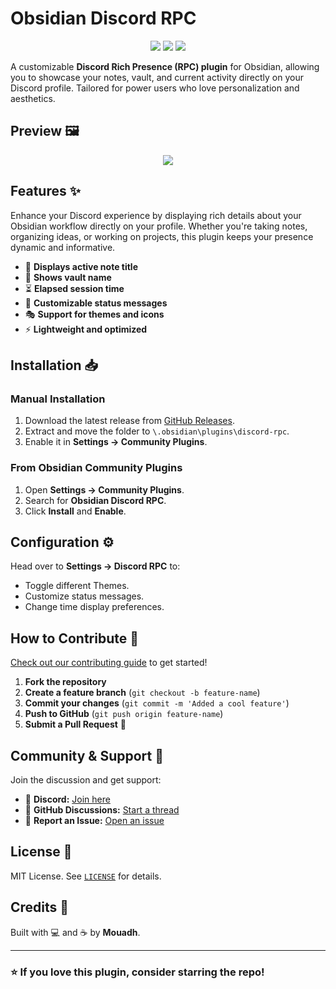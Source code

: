 


# Obsidian Discord RPC

<p align="center">
	<a href="https://github.com/Mouadhbendjedidi/themed-obsidian-discord-rpc/stargazers"><img src="https://img.shields.io/github/stars/Mouadhbendjedidi/themed-obsidian-discord-rpc?colorA=363a4f&colorB=a6da95&style=for-the-badge"></a>
	<a href="https://github.com/Mouadhbendjedidi/themed-obsidian-discord-rpc/issues"><img src="https://img.shields.io/github/issues/Mouadhbendjedidi/themed-obsidian-discord-rpc?colorA=363a4f&colorB=a6da95&style=for-the-badge"></a>
	<a href="https://github.com/Mouadhbendjedidi/themed-obsidian-discord-rpc/contributors"><img src="https://img.shields.io/github/contributors/Mouadhbendjedidi/themed-obsidian-discord-rpc?colorA=363a4f&colorB=a6da95&style=for-the-badge"></a>
</p>

A customizable **Discord Rich Presence (RPC) plugin** for Obsidian, allowing you to showcase your notes, vault, and current activity directly on your Discord profile. Tailored for power users who love personalization and aesthetics.

## Preview 🖼️ 

<p align="center">
	<img src="https://raw.githubusercontent.com/catppuccin/catppuccin/main/assets/previews/preview.webp"/>
</p>

## Features ✨

Enhance your Discord experience by displaying rich details about your Obsidian workflow directly on your profile. Whether you're taking notes, organizing ideas, or working on projects, this plugin keeps your presence dynamic and informative.

- 📝 **Displays active note title**
- 📂 **Shows vault name**
- ⏳ **Elapsed session time**
- 🎨 **Customizable status messages**
- 🎭 **Support for themes and icons**
- ⚡ **Lightweight and optimized**

## Installation 📥

### Manual Installation

1. Download the latest release from [GitHub Releases](https://github.com/your-repo/releases).
2. Extract and move the folder to `\.obsidian\plugins\discord-rpc`.
3. Enable it in **Settings → Community Plugins**.

### From Obsidian Community Plugins

1. Open **Settings → Community Plugins**.
2. Search for **Obsidian Discord RPC**.
3. Click **Install** and **Enable**.

## Configuration ⚙️

Head over to **Settings → Discord RPC** to:

- Toggle different Themes.
- Customize status messages.
- Change time display preferences.

## How to Contribute 🤝

[Check out our contributing guide](https://github.com/your-repo/CONTRIBUTING.md) to get started!

1. **Fork the repository**
2. **Create a feature branch** (`git checkout -b feature-name`)
3. **Commit your changes** (`git commit -m 'Added a cool feature'`)
4. **Push to GitHub** (`git push origin feature-name`)
5. **Submit a Pull Request** 🚀

## Community & Support 💬

Join the discussion and get support:

- 💬 **Discord:** [Join here](https://discord.gg/your-invite-link)
- 📝 **GitHub Discussions:** [Start a thread](https://github.com/your-repo/discussions)
- 🐛 **Report an Issue:** [Open an issue](https://github.com/your-repo/issues)

## License 📝

MIT License. See [`LICENSE`](https://github.com/your-repo/LICENSE) for details.

## Credits 💙

Built with 💻 and ☕ by **Mouadh**.

---

### ⭐ If you love this plugin, consider starring the repo!

